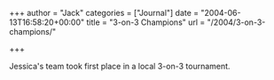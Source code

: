 +++
author = "Jack"
categories = ["Journal"]
date = "2004-06-13T16:58:20+00:00"
title = "3-on-3 Champions"
url = "/2004/3-on-3-champions/"

+++

Jessica's team took first place in a local 3-on-3 tournament.